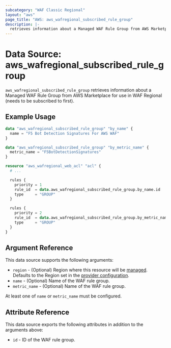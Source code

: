 ```yaml
---
subcategory: "WAF Classic Regional"
layout: "aws"
page_title: "AWS: aws_wafregional_subscribed_rule_group"
description: |-
  retrieves information about a Managed WAF Rule Group from AWS Marketplace for use in WAF Regional.
---
```


# Data Source: aws_wafregional_subscribed_rule_group

`aws_wafregional_subscribed_rule_group` retrieves information about a Managed WAF Rule Group from AWS Marketplace for use in WAF Regional (needs to be subscribed to first).

## Example Usage

```terraform
data "aws_wafregional_subscribed_rule_group" "by_name" {
  name = "F5 Bot Detection Signatures For AWS WAF"
}

data "aws_wafregional_subscribed_rule_group" "by_metric_name" {
  metric_name = "F5BotDetectionSignatures"
}

resource "aws_wafregional_web_acl" "acl" {
  # ...

  rules {
    priority = 1
    rule_id  = data.aws_wafregional_subscribed_rule_group.by_name.id
    type     = "GROUP"
  }

  rules {
    priority = 2
    rule_id  = data.aws_wafregional_subscribed_rule_group.by_metric_name.id
    type     = "GROUP"
  }
}

```

## Argument Reference

This data source supports the following arguments:

* `region` - (Optional) Region where this resource will be [managed](https://docs.aws.amazon.com/general/latest/gr/rande.html#regional-endpoints). Defaults to the Region set in the [provider configuration](https://registry.terraform.io/providers/hashicorp/aws/latest/docs#aws-configuration-reference).
* `name` - (Optional) Name of the WAF rule group.
* `metric_name` - (Optional) Name of the WAF rule group.

At least one of `name` or `metric_name` must be configured.

## Attribute Reference

This data source exports the following attributes in addition to the arguments above:

* `id` - ID of the WAF rule group.
